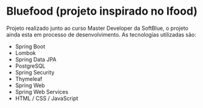 # Bluefood (projeto inspirado no Ifood)
Projeto realizado junto ao curso Master Developer da SoftBlue, o projeto ainda esta em processo de desenvolvimento.
 As tecnologias utilizadas são:
 
 - Spring Boot
 - Lombok
 - Spring Data JPA
 - PostgreSQL
 - Spring Security
 - Thymeleaf
 - Spring Web
 - Spring Web Services
 - HTML / CSS / JavaScript
